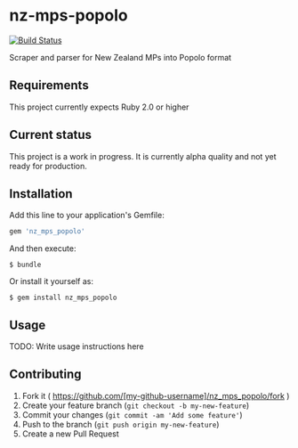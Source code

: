 nz-mps-popolo
=============

[![Build
Status](https://travis-ci.org/nzherald/nz-mps-popolo.svg)](https://travis-ci.org/nzherald/nz-mps-popolo)

Scraper and parser for New Zealand MPs into Popolo format

## Requirements

This project currently expects Ruby 2.0 or higher

## Current status

This project is a work in progress. It is currently alpha quality and
not yet ready for production.


## Installation

Add this line to your application's Gemfile:

```ruby
gem 'nz_mps_popolo'
```

And then execute:

    $ bundle

Or install it yourself as:

    $ gem install nz_mps_popolo

## Usage

TODO: Write usage instructions here

## Contributing

1. Fork it ( https://github.com/[my-github-username]/nz_mps_popolo/fork )
2. Create your feature branch (`git checkout -b my-new-feature`)
3. Commit your changes (`git commit -am 'Add some feature'`)
4. Push to the branch (`git push origin my-new-feature`)
5. Create a new Pull Request
